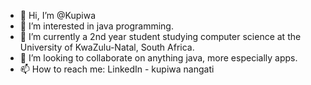 - 👋 Hi, I’m @Kupiwa
- 👀 I’m interested in java programming.
- 🌱 I’m currently a 2nd year student studying computer science at the University of KwaZulu-Natal, South Africa.
- 💞️ I’m looking to collaborate on anything java, more especially apps.
- 📫 How to reach me: LinkedIn - kupiwa nangati
